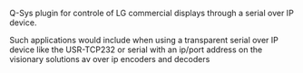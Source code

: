 Q-Sys plugin for controle of LG commercial displays through a serial over IP device. 

Such applications would include when using a transparent serial over IP device like the USR-TCP232 or serial with an ip/port address on the visionary solutions av over ip encoders and decoders
